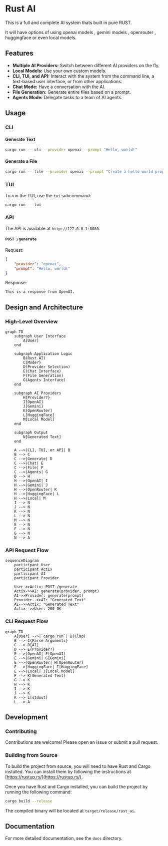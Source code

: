 # Rust AI

This is a full and complete AI system thats built in pure RUST.

It will have options of using openai models , gemini models , openrouter , huggingface or even local models.

## Features

*   **Multiple AI Providers:** Switch between different AI providers on the fly.
*   **Local Models:** Use your own custom models.
*   **CLI, TUI, and API:** Interact with the system from the command line, a text-based user interface, or from other applications.
*   **Chat Mode:** Have a conversation with the AI.
*   **File Generation:** Generate entire files based on a prompt.
*   **Agents Mode:** Delegate tasks to a team of AI agents.

## Usage

### CLI

#### Generate Text

```bash
cargo run -- cli --provider openai --prompt "Hello, world!"
```

#### Generate a File

```bash
cargo run -- file --provider openai --prompt "Create a hello world program in Python" --output hello.py
```

### TUI

To run the TUI, use the `tui` subcommand:

```bash
cargo run -- tui
```

### API

The API is available at `http://127.0.0.1:8080`.

#### `POST /generate`

Request:

```json
{
    "provider": "openai",
    "prompt": "Hello, world!"
}
```

Response:

```
This is a response from OpenAI.
```

## Design and Architecture

### High-Level Overview

```mermaid
graph TD
    subgraph User Interface
        A[User]
    end

    subgraph Application Logic
        B(Rust AI)
        C{Mode?}
        D(Provider Selection)
        E(Chat Interface)
        F(File Generation)
        G(Agents Interface)
    end

    subgraph AI Providers
        H{Provider?}
        I[OpenAI]
        J[Gemini]
        K[OpenRouter]
        L[HuggingFace]
        M[Local Model]
    end

    subgraph Output
        N[Generated Text]
    end

    A -->|CLI, TUI, or API| B
    B --> C
    C -->|Generate| D
    C -->|Chat| E
    C -->|File| F
    C -->|Agents| G
    D --> H
    H -->|OpenAI| I
    H -->|Gemini| J
    H -->|OpenRouter| K
    H -->|HuggingFace| L
    H -->|Local| M
    I --> N
    J --> N
    K --> N
    L --> N
    M --> N
    E --> N
    F --> N
    G --> N
    N --> A
```

### API Request Flow

```mermaid
sequenceDiagram
    participant User
    participant Actix
    participant AI
    participant Provider

    User->>Actix: POST /generate
    Actix->>AI: generate(provider, prompt)
    AI->>Provider: generate(prompt)
    Provider-->>AI: "Generated Text"
    AI-->>Actix: "Generated Text"
    Actix-->>User: 200 OK
```

### CLI Request Flow

```mermaid
graph TD
    A[User] -->|`cargo run`| B(Clap)
    B --> C{Parse Arguments}
    C --> D[AI]
    D --> E{Provider?}
    E -->|OpenAI| F[OpenAI]
    E -->|Gemini| G[Gemini]
    E -->|OpenRouter| H[OpenRouter]
    E -->|HuggingFace| I[HuggingFace]
    E -->|Local| J[Local Model]
    F --> K[Generated Text]
    G --> K
    H --> K
    I --> K
    J --> K
    K --> L[stdout]
    L --> A
```

## Development

### Contributing

Contributions are welcome! Please open an issue or submit a pull request.

### Building from Source

To build the project from source, you will need to have Rust and Cargo installed. You can install them by following the instructions at [https://rustup.rs/](https://rustup.rs/).

Once you have Rust and Cargo installed, you can build the project by running the following command:

```bash
cargo build --release
```

The compiled binary will be located at `target/release/rust_ai`.

## Documentation

For more detailed documentation, see the `docs` directory.
